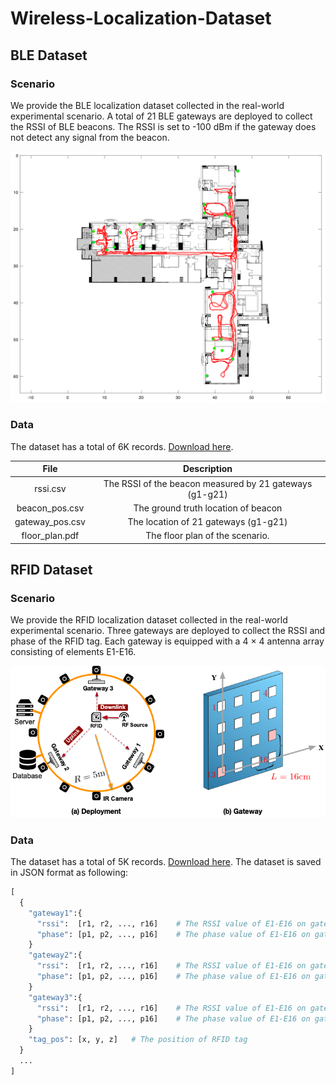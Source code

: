 # Wireless-Localization-Dataset

## BLE Dataset

### Scenario

We provide the BLE localization dataset collected in the real-world experimental scenario. A total of 21 BLE gateways are deployed to collect the RSSI of BLE beacons. The RSSI is set to -100 dBm if the gateway does not detect any signal from the beacon.

![scenario_ble](img/scenario_ble.png)

### Data

 The dataset has a total of 6K records. [Download here](https://connectpolyu-my.sharepoint.com/:f:/g/personal/20032132r_connect_polyu_hk/EuAACSdRP4VGgw_9n2IqL84BkY_tWD5TeE9kDT0lvjw6jw?e=ygYEvX).


|      File       |                       Description                       |
| :-------------: | :-----------------------------------------------------: |
|    rssi.csv     | The RSSI of the beacon measured by 21 gateways (g1-g21) |
| beacon_pos.csv  |           The ground truth location of beacon           |
| gateway_pos.csv |          The location of 21 gateways (g1-g21)           |
| floor_plan.pdf  |             The floor plan of the scenario.             |

## RFID Dataset

### Scenario

We provide the RFID localization dataset collected in the real-world experimental scenario. Three gateways are deployed to collect the RSSI and phase of the RFID tag. Each gateway is equipped with a 4 × 4 antenna array consisting of elements E1-E16.

![scenario](img/scenario_rfid.png)



### Data

The dataset has a total of 5K records. [Download here](https://connectpolyu-my.sharepoint.com/:f:/g/personal/20032132r_connect_polyu_hk/EuAACSdRP4VGgw_9n2IqL84BkY_tWD5TeE9kDT0lvjw6jw?e=ygYEvX). The dataset is saved in JSON format as following:

```python
[
  {
    "gateway1":{
      "rssi":  [r1, r2, ..., r16]    # The RSSI value of E1-E16 on gateway 1
      "phase": [p1, p2, ..., p16]    # The phase value of E1-E16 on gateway 1
    }
    "gateway2":{
      "rssi":  [r1, r2, ..., r16]    # The RSSI value of E1-E16 on gateway 2
      "phase": [p1, p2, ..., p16]    # The phase value of E1-E16 on gateway 2    
    }
    "gateway3":{
      "rssi":  [r1, r2, ..., r16]    # The RSSI value of E1-E16 on gateway 3
      "phase": [p1, p2, ..., p16]    # The phase value of E1-E16 on gateway 3
    }
    "tag_pos": [x, y, z]   # The position of RFID tag
  }
  ...
]
```



